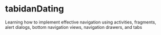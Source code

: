 # tabidanDating
Learning how to implement effective navigation using activities, fragments, alert dialogs, bottom navigation views, navigation drawers, and tabs

